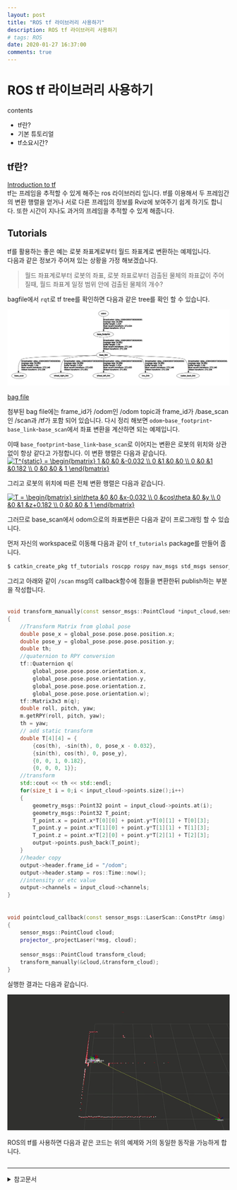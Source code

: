 ```yaml
---
layout: post
title: "ROS tf 라이브러리 사용하기"
description: ROS tf 라이브러리 사용하기
# tags: ROS
date: 2020-01-27 16:37:00
comments: true
---
```

# ROS tf 라이브러리 사용하기

contents
- tf란?
- 기본 튜토리얼
- tf소요시간?

## tf란?

[Introduction to tf](http://wiki.ros.org/tf/Tutorials/Introduction%20to%20tf)  
tf는 프레임을 추적할 수 있게 해주는 ros 라이브러리 입니다. tf를 이용해서 두 프레임간의 변환 행렬을 얻거나 서로 다른 프레임의 정보를 Rviz에 보여주기 쉽게 하기도 합니다. 또한 시간이 지나도 과거의 프레임을 추적할 수 있게 해줍니다.

## Tutorials

tf를 활용하는 좋은 예는 로봇 좌표계로부터 월드 좌표계로 변환하는 예제입니다.  
다음과 같은 정보가 주어져 있는 상황을 가정 해보겠습니다.

> 월드 좌표계로부터 로봇의 좌표, 로봇 좌표로부터 검출된 물체의 좌표값이 주어질때, 월드 좌표계 일정 범위 안에 검출된 물체의 개수?

bagfile에서 `rqt`로 tf tree를 확인하면 다음과 같은 tree를 확인 할 수 있습니다.  

![car](https://github.com/msc9533/msc9533.github.io/blob/master/image/tf_tree.png?raw=true)

[bag file](https://github.com/msc9533/msc9533.github.io/raw/master/_files/2020-01-30-13-12-20.bag)  

첨부된 bag file에는 frame_id가 /odom인 /odom topic과 frame_id가 /base_scan인 /scan과 /tf가 포함 되어 있습니다. 다시 정리 해보면 `odom`-`base_footprint`-`base_link`-`base_scan`에서 좌표 변환을 계산하면 되는 예제입니다.

이때 `base_footprint`-`base_link`-`base_scan`로 이어지는 변환은 로봇의 위치와 상관없이 항상 같다고 가정합니다. 이 변환 행렬은 다음과 같습니다.
<a href="https://www.codecogs.com/eqnedit.php?latex=\bg_white&space;T^{static}&space;=&space;\begin{bmatrix}&space;1&space;&0&space;&0&space;&-0.032&space;\\&space;0&space;&1&space;&0&space;&0&space;\\&space;0&space;&0&space;&1&space;&0.182&space;\\&space;0&space;&0&space;&0&space;&&space;1&space;\end{bmatrix}" target="_blank"><img src="https://latex.codecogs.com/gif.latex?\bg_white&space;T^{static}&space;=&space;\begin{bmatrix}&space;1&space;&0&space;&0&space;&-0.032&space;\\&space;0&space;&1&space;&0&space;&0&space;\\&space;0&space;&0&space;&1&space;&0.182&space;\\&space;0&space;&0&space;&0&space;&&space;1&space;\end{bmatrix}" title="T^{static} = \begin{bmatrix} 1 &0 &0 &-0.032 \\ 0 &1 &0 &0 \\ 0 &0 &1 &0.182 \\ 0 &0 &0 & 1 \end{bmatrix}" /></a>  

그리고 로봇의 위치에 따른 전체 변환 행렬은 다음과 같습니다. 

<a href="https://www.codecogs.com/eqnedit.php?latex=\inline&space;\bg_white&space;T&space;=&space;\begin{bmatrix}&space;sin\theta&space;&0&space;&0&space;&x-0.032&space;\\&space;0&space;&cos\theta&space;&0&space;&y&space;\\&space;0&space;&0&space;&1&space;&z&plus;0.182&space;\\&space;0&space;&0&space;&0&space;&&space;1&space;\end{bmatrix}" target="_blank"><img src="https://latex.codecogs.com/gif.latex?\inline&space;\bg_white&space;T&space;=&space;\begin{bmatrix}&space;sin\theta&space;&0&space;&0&space;&x-0.032&space;\\&space;0&space;&cos\theta&space;&0&space;&y&space;\\&space;0&space;&0&space;&1&space;&z&plus;0.182&space;\\&space;0&space;&0&space;&0&space;&&space;1&space;\end{bmatrix}" title="T = \begin{bmatrix} sin\theta &0 &0 &x-0.032 \\ 0 &cos\theta &0 &y \\ 0 &0 &1 &z+0.182 \\ 0 &0 &0 & 1 \end{bmatrix}" /></a> 

그러므로 base_scan에서 odom으로의 좌표변환은 다음과 같이 프로그래밍 할 수 있습니다.

먼저 자신의 workspace로 이동해 다음과 같이 `tf_tutorials` package를 만들어 줍니다.

```bash
$ catkin_create_pkg tf_tutorials roscpp rospy nav_msgs std_msgs sensor_msgs tf tf2 geometry_msgs
```

그리고 아래와 같이 `/scan` msg의 callback함수에 점들을 변환한뒤 publish하는 부분을 작성합니다.

<!-- 변환 행렬식으로 변환하는 예제 -->
```cpp

void transform_manually(const sensor_msgs::PointCloud *input_cloud,sensor_msgs::PointCloud *output)
{
    //Transform Matrix from global pose
    double pose_x = global_pose.pose.pose.position.x;
    double pose_y = global_pose.pose.pose.position.y;
    double th;
    //quaternion to RPY conversion
    tf::Quaternion q(
        global_pose.pose.pose.orientation.x,
        global_pose.pose.pose.orientation.y,
        global_pose.pose.pose.orientation.z,
        global_pose.pose.pose.orientation.w);
    tf::Matrix3x3 m(q);
    double roll, pitch, yaw;
    m.getRPY(roll, pitch, yaw);
    th = yaw;
    // add static transform
    double T[4][4] = {
        {cos(th), -sin(th), 0, pose_x - 0.032},
        {sin(th), cos(th), 0, pose_y},
        {0, 0, 1, 0.182},
        {0, 0, 0, 1}};
    //transform
    std::cout << th << std::endl;
    for(size_t i = 0;i < input_cloud->points.size();i++)
    {
        geometry_msgs::Point32 point = input_cloud->points.at(i);
        geometry_msgs::Point32 T_point;
        T_point.x = point.x*T[0][0] + point.y*T[0][1] + T[0][3];
        T_point.y = point.x*T[1][0] + point.y*T[1][1] + T[1][3];
        T_point.z = point.x*T[2][0] + point.y*T[2][1] + T[2][3];
        output->points.push_back(T_point);
    }
    //header copy
    output->header.frame_id = "/odom";
    output->header.stamp = ros::Time::now();
    //intensity or etc value
    output->channels = input_cloud->channels;
}


void pointcloud_callback(const sensor_msgs::LaserScan::ConstPtr &msg)
{
    sensor_msgs::PointCloud cloud;
    projector_.projectLaser(*msg, cloud);

    sensor_msgs::PointCloud transform_cloud;
    transform_manually(&cloud,&transform_cloud);
}
```
<!-- 디버깅필요 -->

실행한 결과는 다음과 같습니다.  
<!-- 바뀐 포인트클라우드 gif파일로 -->
![](https://github.com/msc9533/msc9533.github.io/blob/master/image/ezgif-2-16118fe3a077.gif?raw=true)

ROS의 tf를 사용하면 다음과 같은 코드는 위의 예제와 거의 동일한 동작을 가능하게 합니다.

<!-- tf 라이브러리 사용하는 예제 -->
```cpp

```

---

<details>
<summary>참고문서</summary>
<div markdown="1">

- [TePRA2013_Foote.pdf](http://wiki.ros.org/Papers/TePRA2013_Foote?action=AttachFile&do=view&target=TePRA2013_Foote.pdf)
- [Transformation matrix](https://en.wikipedia.org/wiki/Transformation_matrix)
- [ROS wiki - tf tutorials](http://wiki.ros.org/tf/Tutorials)
- [laser_geometry](http://wiki.ros.org/laser_geometry)
</div>
</details>
<script id="dsq-count-scr" src="//msc9533.disqus.com/count.js" async></script>